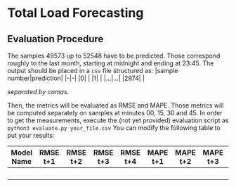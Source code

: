 # Total Load Forecasting
## Evaluation Procedure
The samples $49573$ up to $52548$ have to be predicted. Those correspond roughly to the last month, starting at midnight and ending at 23:45.
The output should be placed in a `csv` file structured as:
|sample number|prediction|
|-|-|
|0| |
|1| |
|...|...|
|2974| |

*separated by comas*.

Then, the metrics will be evaluated as RMSE and MAPE. Those metrics will be computed separately on samples at minutes 00, 15, 30 and 45.
In order to get the measurements, execute the (not yet provided) evaluation script as
`python3 evaluate.py your_file.csv`
You can modify the following table to put your results:

|Model Name|RMSE t+1|RMSE t+2|RMSE t+3|RMSE t+4|MAPE t+1|MAPE t+2|MAPE t+3|MAPE t+4|
|-|-|-|-|-|-|-|-|-|
| | | | | | | | | |
